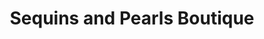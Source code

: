 ---
title: "Sequins and Pearls Boutique"
url: /silang/sequins-and-pearls-boutique/
shop: Modehaus
---
